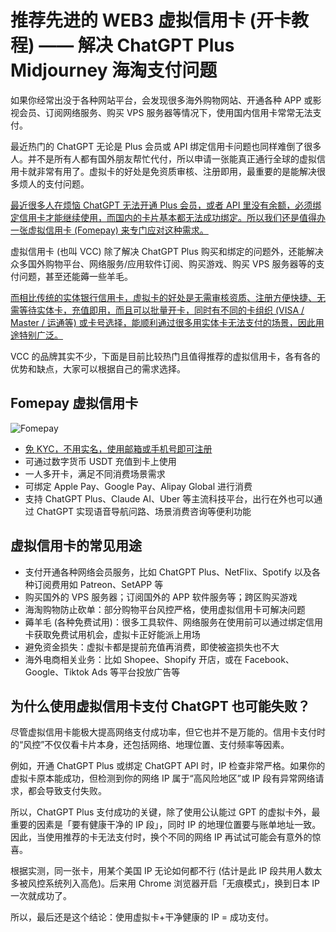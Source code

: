 # 推荐先进的 WEB3 虚拟信用卡 (开卡教程) —— 解决 ChatGPT Plus Midjourney 海淘支付问题

如果你经常出没于各种网站平台，会发现很多海外购物网站、开通各种 APP 或影视会员、订阅网络服务、购买 VPS 服务器等情况下，使用国内信用卡常常无法支付。

最近热门的 ChatGPT 无论是 Plus 会员或 API 绑定信用卡问题也同样难倒了很多人。并不是所有人都有国外朋友帮忙代付，所以申请一张能真正通行全球的虚拟信用卡就非常有用了。虚拟卡的好处是免资质审核、注册即用，最重要的是能解决很多烦人的支付问题。

[最近很多人在烦恼 ChatGPT 无法开通 Plus 会员，或者 API 里没有余额，必须绑定信用卡才能继续使用，而国内的卡片基本都无法成功绑定。所以我们还是值得办一张虚拟信用卡 (Fomepay) 来专门应对这种需求。](https://gpt.fomepay.com/#/pages/login/index?d=Q3DD80)

虚拟信用卡 (也叫 VCC) 除了解决 ChatGPT Plus 购买和绑定的问题外，还能解决众多国外购物平台、网络服务/应用软件订阅、购买游戏、购买 VPS 服务器等的支付问题，甚至还能薅一些羊毛。

[而相比传统的实体银行信用卡，虚拟卡的好处是无需审核资质、注册方便快捷、无需等待实体卡，充值即用，而且可以批量开卡，同时有不同的卡组织 (VISA / Master / 运通等) 或卡号选择，能顺利通过很多用实体卡无法支付的场景，因此用途特别广泛。](https://gpt.fomepay.com/#/pages/login/index?d=Q3DD80)

VCC 的品牌其实不少，下面是目前比较热门且值得推荐的虚拟信用卡，各有各的优势和缺点，大家可以根据自己的需求选择。

## Fomepay 虚拟信用卡

![Fomepay](https://miro.medium.com/v2/resize:fit:1200/1*9Kn150TxZPEUQYjkkTYN_w.png)

- [免 KYC，不用实名，使用邮箱或手机号即可注册](https://gpt.fomepay.com/#/pages/login/index?d=Q3DD80)
- 可通过数字货币 USDT 充值到卡上使用
- 一人多开卡，满足不同消费场景需求
- 可绑定 Apple Pay、Google Pay、Alipay Global 进行消费
- 支持 ChatGPT Plus、Claude AI、Uber 等主流科技平台，出行在外也可以通过 ChatGPT 实现语音导航问路、场景消费咨询等便利功能

## 虚拟信用卡的常见用途

- 支付开通各种网络会员服务，比如 ChatGPT Plus、NetFlix、Spotify 以及各种订阅费用如 Patreon、SetAPP 等
- 购买国外的 VPS 服务器；订阅国外的 APP 软件服务等；跨区购买游戏
- 海淘购物防止砍单：部分购物平台风控严格，使用虚拟信用卡可解决问题
- 薅羊毛 (各种免费试用)：很多工具软件、网络服务在使用前可以通过绑定信用卡获取免费试用机会，虚拟卡正好能派上用场
- 避免资金损失：虚拟卡都是提前充值再消费，即使被盗损失也不大
- 海外电商相关业务：比如 Shopee、Shopify 开店，或在 Facebook、Google、Tiktok Ads 等平台投放广告等

## 为什么使用虚拟信用卡支付 ChatGPT 也可能失败？

尽管虚拟信用卡能极大提高网络支付成功率，但它也并不是万能的。信用卡支付时的“风控”不仅仅看卡片本身，还包括网络、地理位置、支付频率等因素。

例如，开通 ChatGPT Plus 或绑定 ChatGPT API 时，IP 检查非常严格。如果你的虚拟卡原本能成功，但检测到你的网络 IP 属于“高风险地区”或 IP 段有异常网络请求，都会导致支付失败。

所以，ChatGPT Plus 支付成功的关键，除了使用公认能过 GPT 的虚拟卡外，最重要的因素是「要有健康干净的 IP 段」，同时 IP 的地理位置要与账单地址一致。因此，当使用推荐的卡无法支付时，换个不同的网络 IP 再试试可能会有意外的惊喜。

根据实测，同一张卡，用某个美国 IP 无论如何都不行 (估计是此 IP 段共用人数太多被风控系统列入高危)。后来用 Chrome 浏览器开启「无痕模式」，换到日本 IP 一次就成功了。

所以，最后还是这个结论：使用虚拟卡+干净健康的 IP = 成功支付。
